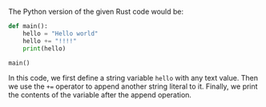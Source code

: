 The Python version of the given Rust code would be:

```python
def main():
    hello = "Hello world"
    hello += "!!!!"
    print(hello)

main()
```

In this code, we first define a string variable `hello` with any text value. Then we use the `+=` operator to append another string literal to it. Finally, we print the contents of the variable after the append operation.
